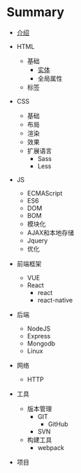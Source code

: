# Summary

* [介绍](README.md)
* HTML

  * 基础
    * [实体](/HTML/base_entity.md "实体")
    * 全局属性
  * 标签

* CSS

  * 基础
  * 布局
  * 渲染
  * 效果
  * 扩展语言
    * Sass
    * Less

* JS

  * ECMAScript
  * ES6
  * DOM
  * BOM
  * 模块化
  * AJAX和本地存储
  * Jquery
  * 优化

* 前端框架

  * VUE
  * React
    * react
    * react-native

* 后端

  * NodeJS
  * Express
  * Mongodb
  * Linux

* 网络

  * HTTP

* 工具
  * 版本管理
    * GIT
      * GitHub
    * SVN
  * 构建工具
    * webpack
* 项目



